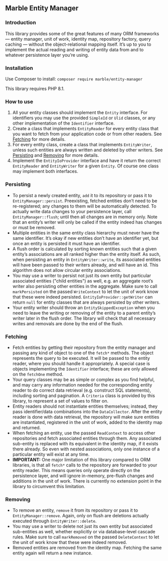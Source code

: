 ## Marble Entity Manager

### Introduction

This library provides some of the great features of many ORM frameworks — entity manager, unit of work,
identity map, repository factory, query caching — without the object-relational mapping itself.
It’s up to you to implement the actual reading and writing of entity data from and to whatever
persistence layer you’re using.

### Installation

Use Composer to install: `composer require marble/entity-manager`

This library requires PHP 8.1.

### How to use

1. All your entity classes should implement the `Entity` interface. For identifiers you may use the 
provided `SimpleId` or `Ulid` classes, or any other implementation of the `Identifier` interface.
2. Create a class that implements `EntityReader` for every entity class that you want to fetch
from your application code or from other readers. See [Fetching](#fetching) for more details.
3. For every entity class, create a class that implements `EntityWriter`, unless such entities are
always written and deleted by other writers. See [Persisting](#persisting) and [Removing](#removing)
for more details.
4. Implement the `EntityIoProvider` interface and have it return the correct `EntityReader` and 
`EntityWriter` for a given `Entity`. Of course one class may implement both interfaces.

### Persisting

- To persist a newly created entity, `add` it to its repository or pass it to `EntityManager::persist`.
Preexisting, fetched entities don’t need to be re-registered; any changes to them will be automatically
detected. To actually write data changes to your persistence layer, call `EntityManager::flush`; 
until then all changes are in memory only. Note that an entity’s writer will only be called if the entity
indeed has changes or must be removed.
- Multiple entities in the same entity class hierarchy must never have the same identifier. It’s okay if
  new entities don’t have an identifier yet, but once an entity is persisted it must have an identifier.
- A flush order is calculated by sorting known entities such that a given entity’s associations are
all ranked higher than the entity itself. As such, when persisting an entity in `EntityWriter::write`, 
its associated entities will have been passed to their writers already, and will have an id. This 
algorithm does not allow circular entity associations. 
- You may use a writer to persist not just its own entity but particular associated entities ("child entities")
as well, e.g. an aggregate root’s writer also persisting other entities in the aggregate. Make sure
to call `markPersisted` on the passed `WriteContext` to let the unit of work know that
these were indeed persisted. `EntityIoProvider::getWriter` can return `null` for entity classes
that are always persisted by other writers.
- Your entity writer should throw an `EntitySkippedException` when you need to leave the writing or removing
of the entity to a parent entity’s writer later in the flush order. The library will check that all
necessary writes and removals are done by the end of the flush.

### Fetching

- Fetch entities by getting their repository from the entity manager and passing any kind of object
to one of the `fetch*` methods. The object represents the query to be executed. It will be passed
to the entity reader, where you should handle it appropriately. A special case is objects implementing
the `Identifier` interface; these are only allowed on the `fetchOne` method.
- Your query classes may be as simple or complex as you find helpful, and may carry any information needed
for the corresponding entity reader to do correct data retrieval (e.g. construct SQL statements), 
including sorting and pagination. A `Criteria` class is provided by this library, to represent 
a set of values to filter on.
- Entity readers should not instantiate entities themselves; instead, they pass identifier/data combinations
into the `DataCollector`. After the entity reader is done with data retrieval, the repository will make sure
entities are instantiated, registered in the unit of work, added to the identity map and returned.
- When fetching an entity, use the passed `ReadContext` to access other repositories and
fetch associated entities through them. Any associated sub-entity is replaced with its equivalent 
in the identity map, if it exists there already. So even with nested associations, only one instance 
of a particular entity will exist at any time.
- __IMPORTANT:__ One major limitation of this library compared to ORM libraries, is that all `fetch*` 
calls to the repository are forwarded to your entity reader. This means queries only operate directly 
on the persistence layer, and will ignore in-memory, pre-flush changes and additions in the unit of work.
There is currently no extension point in the library to circumvent this limitation.

### Removing

- To remove an entity, `remove` it from its repository or pass it to `EntityManager::remove`. Again, only
on flush are deletions actually executed through `EntityWriter::delete`.
- You may use a writer to delete not just its own entity but associated sub-entities as well, whether 
explicitly or via database-level cascade rules. Make sure to call `markRemoved` on the passed `DeleteContext`
to let the unit of work know that these were indeed removed.
- Removed entities are removed from the identity map. Fetching the same entity again will return a new
instance.
